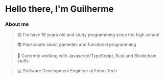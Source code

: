 # Hello there, I'm Guilherme

### About me

> 😄 I'm have 18 years old and study programming since the high school

> :books: Passionate about gamedev and functional programming

> :construction_worker: Currently working with Javascript/TypeScript, Rust and Blockchain stuffs

> :computer: Software Development Engineer at Foton Tech
